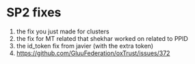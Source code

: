 # SP2 fixes

1. the fix you just made for clusters
2. the fix for MT related that shekhar worked on related to PPID
3. the id_token fix from javier (with the extra token)
4. https://github.com/GluuFederation/oxTrust/issues/372
